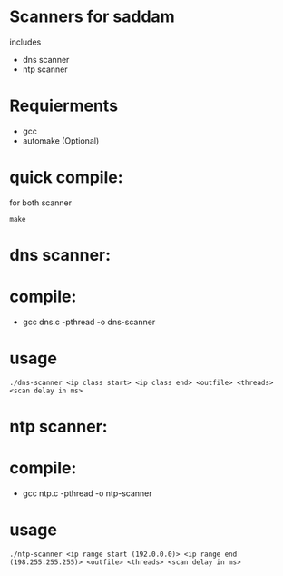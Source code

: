 # Scanners for saddam
 includes 
 * dns scanner
 * ntp scanner

# Requierments
 * gcc
 * automake (Optional)

# quick compile:
for both scanner
```
make
```
# dns scanner: 

# compile: 
  * gcc dns.c -pthread -o dns-scanner
  
# usage 
```
./dns-scanner <ip class start> <ip class end> <outfile> <threads> <scan delay in ms>
```
# ntp scanner:

# compile: 
  * gcc ntp.c -pthread -o ntp-scanner
  
# usage 
```
./ntp-scanner <ip range start (192.0.0.0)> <ip range end (198.255.255.255)> <outfile> <threads> <scan delay in ms>
```
